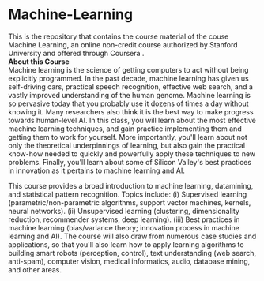 # Machine-Learning
 This is the repository that contains the course material of the couse Machine Learning, an online non-credit course authorized by Stanford University 
and offered through Coursera .<br>
<strong>About this Course</strong><br>
Machine learning is the science of getting computers to act without being explicitly programmed. In the past decade, machine learning has given us 
self-driving cars, practical speech recognition, effective web search, and a vastly improved understanding of the human genome. Machine learning is so 
pervasive today that you probably use it dozens of times a day without knowing it. Many researchers also think it is the best way to make progress 
towards human-level AI. In this class, you will learn about the most effective machine learning techniques, and gain practice implementing them and 
getting them to work for yourself. More importantly, you'll learn about not only the theoretical underpinnings of learning, but also gain the practical 
know-how needed to quickly and powerfully apply these techniques to new problems. Finally, you'll learn about some of Silicon Valley's best practices in 
innovation as it pertains to machine learning and AI.

This course provides a broad introduction to machine learning, datamining, and statistical pattern recognition. Topics include: (i) Supervised learning 
(parametric/non-parametric algorithms, support vector machines, kernels, neural networks). (ii) Unsupervised learning (clustering, dimensionality 
reduction, recommender systems, deep learning). (iii) Best practices in machine learning (bias/variance theory; innovation process in machine learning 
and AI). The course will also draw from numerous case studies and applications, so that you'll also learn how to apply learning algorithms to building 
smart robots (perception, control), text understanding (web search, anti-spam), computer vision, medical informatics, audio, database mining, and other 
areas.
